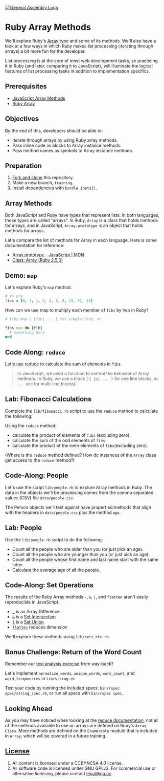 [![General Assembly Logo](https://camo.githubusercontent.com/1a91b05b8f4d44b5bbfb83abac2b0996d8e26c92/687474703a2f2f692e696d6775722e636f6d2f6b6538555354712e706e67)](https://generalassemb.ly/education/web-development-immersive)

# Ruby Array Methods

We'll explore Ruby's [Array](https://ruby-doc.org/core-2.5.0/Array.html) type
and some of its methods. We'll also have a look at a few ways in which Ruby
makes list processing (iterating through arrays) a bit more fun for the
developer.

List processing is at the core of most web development tasks, so practicing it
in Ruby (and later, comparing it to JavaScript), will illuminate the logical
features of list processing tasks in addition to implementation specifics.

## Prerequisites

- [JavaScript Array Methods](https://git.generalassemb.ly/ga-wdi-boston/js-array-iteration-methods)
- [Ruby Array](https://git.generalassemb.ly/ga-wdi-boston/ruby-array)

## Objectives

By the end of this, developers should be able to:

- Iterate through arrays by using Ruby array methods.
- Pass inline code as blocks to Array instance methods.
- Pass method names as symbols to Array instance methods.

## Preparation

1. [Fork and clone](https://git.generalassemb.ly/ga-wdi-boston/meta/wiki/ForkAndClone)
    this repository.
1. Make a new branch, `training`.
1. Install dependencies with `bundle install`.

## Array Methods

Both JavaScript and Ruby have types that represent lists. In both languages,
these types are called "arrays". In Ruby, `Array` is a class that holds methods
for arrays, and in JavaScript, `Array.prototype` is an object that holds
methods for arrays.

Let's compare the list of methods for Array in each language. Here is some
documentation for reference:

- [Array.prototype - JavaScript | MDN](https://developer.mozilla.org/en-US/docs/Web/JavaScript/Reference/Global_Objects/Array/prototype)
- [Class: Array (Ruby 2.5.0)](https://ruby-doc.org/core-2.5.0/Array.html)

## Demo: `map`

Let's explore Ruby's `map` method.

```ruby
# in pry
fibs = [0, 1, 1, 2, 3, 5, 8, 13, 21, 34]
```

How can we use map to multiply each member of `fibs` by two in Ruby?

```ruby
# fibs.map { |fib| ... } for single-line, or

fibs.map do |fib|
  # something here
end
```

## Code Along: `reduce`

Let's use [reduce](https://ruby-doc.org/core-2.5.0/Enumerable.html#method-i-reduce) to calculate the sum of elements in `fibs`.

> In JavaScript, we used a function to control the behavior of Array methods.
> In Ruby, we use a block ( `{ |p| ... }` for one line blocks, `do ... end` for
> multi-line blocks).

## Lab: Fibonacci Calculations

Complete the `lib/fibonacci.rb` script to use the `reduce` method to calculate the following:

Using the `reduce` method:

- calculate the product of elements of `fibs` (excluding zero).
- calculate the sum of the odd elements of `fibs`
- calculate the product of the even elements of `fibs`(excluding zero).

(Where is the `reduce` method defined? How do instances of the `Array` class
get access to the `reduce` method?)

## Code-Along: People

Let's use the script `lib/people.rb` to explore Array methods in Ruby.
The data in the objects we'll be processing comes from the comma separated
values (CSV) file `data/people.csv`.

The Person objects we'll test against have properties/methods that align with
the headers in `data/people.csv` plus the method `age`.

## Lab: People

Use the `lib/people.rb` script to do the following:

- Count all the people who are older than you (or just pick an age).
- Count all the people who are younger than you (or just pick an age).
- Count all the people whose first name and last name start with the same
  letter.
- Calculate the average age of all the people.

## Code-Along: Set Operations

The results of the Ruby Array methods `-`, `&`, `|`, and `flatten` aren't
easily reproducible in JavaScript.

- [`-`](https://ruby-doc.org/core-2.5.0/Array.html#method-i-2D) is an Array
  Difference
- [`&`](https://ruby-doc.org/core-2.5.0/Array.html#method-i-26) is a [Set Intersection](https://en.wikipedia.org/wiki/Intersection_%28set_theory%29)
- [`|`](https://ruby-doc.org/core-2.5.0/Array.html#method-i-7C) is a [Set Union](https://en.wikipedia.org/wiki/Union_%28set_theory%29)
- [`flatten`](https://ruby-doc.org/core-2.5.0/Array.html#method-i-flatten)
  reduces dimension

We'll explore these methods using `lib/sets_etc.rb`.

## Bonus Challenge: Return of the Word Count

Remember our [text analysis
exercise](https://git.generalassemb.ly/ga-wdi-boston/js-reference-types#code-along-analyze-text)
from way-back?

Let's implement `normalize_words`, `unique_words`, `word_count`, and
`word_frequencies` in `lib/string.rb`

Test your code by running the included specs: `bin/rspec spec/string_spec.rb`,
or run all specs with `bin/rspec spec`.

## Looking Ahead

As you may have noticed when looking at the [reduce documentation](https://ruby-doc.org/core-2.5.0/Enumerable.html#method-i-reduce), not all of the methods available to use on arrays are defined on Ruby's `Array Class`. More methods are defined on the `Enumerable` module that is included in `Array`, which will be covered in a future training.

## [License](LICENSE)

1. All content is licensed under a CC­BY­NC­SA 4.0 license.
1. All software code is licensed under GNU GPLv3. For commercial use or
    alternative licensing, please contact legal@ga.co.
